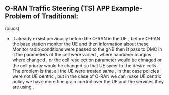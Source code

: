 ## O-RAN Traffic Steering (TS) APP Example-Problem of Traditional:
(piucs)
* It already exsist perviously before the O-RAN in the UE , before O-RAN the base station monitor the UE and then information about these Monitor radio conditions were passed to the gNB then it pass to OMC in it the parameters of the cell were varied , where handover margins where changed , or the cell reselection parameter would be chnaged or the cell priorty would be changed so that UE syeer to the desire cells . The problem is that all the UE were treated same , in that case policies were not UE centric , but in the case of O-RAN we can make UE centric policy we have more fine grain control over the UE and the services they are using .






































































